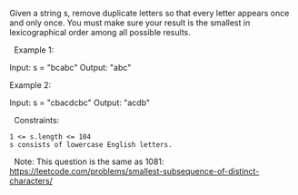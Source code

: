 Given a string s, remove duplicate letters so that every letter appears once and only once. You must make sure your result is the smallest in lexicographical order among all possible results.

 
Example 1:

Input: s = "bcabc"
Output: "abc"


Example 2:

Input: s = "cbacdcbc"
Output: "acdb"


 
Constraints:


	1 <= s.length <= 104
	s consists of lowercase English letters.


 
Note: This question is the same as 1081: https://leetcode.com/problems/smallest-subsequence-of-distinct-characters/
